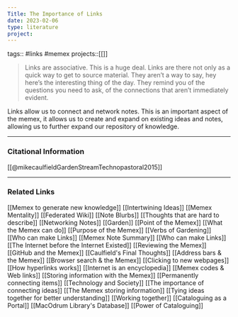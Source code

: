 ```yaml
---
Title: The Importance of Links
date: 2023-02-06
type: literature
project:
---
```

tags:: #links #memex
projects::[[]]

> Links are associative. This is a huge deal. Links are there not only as a quick way to get to source material. They aren’t a way to say, hey here’s the interesting thing of the day. They remind you of the questions you need to ask, of the connections that aren’t immediately evident.

Links allow us to connect and network notes. This is an important aspect of the memex, it allows us to create and expand on existing ideas and notes, allowing us to further expand our repository of knowledge.

---
### Citational Information

[[@mikecaulfieldGardenStreamTechnopastoral2015]]

---

### Related Links

[[Memex to generate new knowledge]]
[[Intertwining Ideas]]
[[Memex Mentality]]
[[Federated Wiki]]
[[Note Blurbs]]
[[Thoughts that are hard to describe]]
[[Networking Notes]]
[[Garden]]
[[Point of the Memex]]
[[What the Memex can do]]
[[Purpose of the Memex]]
[[Verbs of Gardening]]
[[Who can make Links]]
[[Memex Note Summary]]
[[Who can make Links]]
[[The Internet before the Internet Existed]]
[[Reviewing the Memex]]
[[GitHub and the Memex]]
[[Caulfield's Final Thoughts]]
[[Address bars & the Memex]]
[[Browser search & the Memex]]
[[Clicking to new webpages]]
[[How hyperlinks works]]
[[Internet is an encyclopedia]]
[[Memex codes & Web links]]
[[Storing information with the Memex]]
[[Permanently connecting items]]
[[Technology and Society]]
[[The importance of connecting ideas]]
[[The Memex storing information]]
[[Tying ideas together for better understanding]]
[[Working together]]
[[Cataloguing as a Portal]]
[[MacOdrum Library's Database]]
[[Power of Cataloguing]]